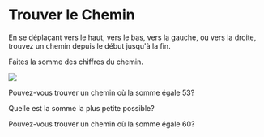 # Trouver le Chemin

En se déplaçant vers le haut, vers le bas, vers la gauche, ou vers la droite, trouvez un chemin depuis le début jusqu'à la fin.

Faites la somme des chiffres du chemin.

![](https://github.com/supportingami/sami-maths-club/blob/master/maths-club-pack/images/find-the-path.png?raw=true)

Pouvez-vous trouver un chemin où la somme égale 53?

Quelle est la somme la plus petite possible?

Pouvez-vous trouver un chemin où la somme égale 60?
